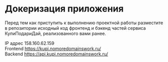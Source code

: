 # Докеризация приложения

Перед тем как приступить к выполнению проектной работы разместите в репозитории исходный код фронтенд и бэкенд частей сервиса КупиПодариДай, реализованного вами ранее. 

IP адрес 158.160.62.159    
Frontend https://kupi.nomoredomainswork.ru/    
Backend https://api.kupi.nomoredomainswork.ru/    